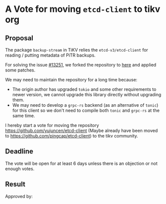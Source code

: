 # A Vote for moving `etcd-client` to tikv org

## Proposal

The package `backup-stream` in TiKV relies the `etcd-v3/etcd-client` for reading / putting metadata of PiTR backups. 

For solving the issue [#13251](https://github.com/tikv/tikv/issues/13251), we forked the repository to [here](https://github.com/yujuncen/etcd-client) and applied some patches.

We may need to maintain the repository for a long time because:
- The origin author has upgraded `tokio` and some other requirements to newer version, we cannot upgrade this library directly without upgrading them.
- We may need to develop a `grpc-rs` backend (as an alternative of `tonic`) for this client so we don't need to compile both `tonic` and `grpc-rs` at the same time.

I hereby start a vote for moving the repository https://github.com/yujuncen/etcd-client (Maybe already have been moved to https://github.com/pingcap/etcd-client) to the tikv community.

## Deadline

The vote will be open for at least 6 days unless there is an objection or not enough votes.

## Result

Approved by: